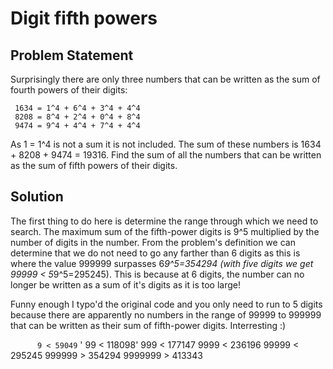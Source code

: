# Digit fifth powers

## Problem Statement

Surprisingly there are only three numbers that can be written as the sum of fourth powers of their digits:

     1634 = 1^4 + 6^4 + 3^4 + 4^4
     8208 = 8^4 + 2^4 + 0^4 + 8^4
     9474 = 9^4 + 4^4 + 7^4 + 4^4

As 1 = 1^4 is not a sum it is not included. The sum of these numbers is 1634 + 8208 + 9474 = 19316. Find the sum of all the numbers that can be written as the sum of fifth powers of their digits.

## Solution
The first thing to do here is determine the range through which we need to search. The maximum sum of the fifth-power digits is 9^5 multiplied by the number of digits in the number. From the problem's definition we can determine that we do not need to go any farther than 6 digits as this is where the value 999999 surpasses 6*9^5=354294 (with five digits we get 99999 < 5*9^5=295245). This is because at 6 digits, the number can no longer be written as a sum of it's digits as it is too large!

Funny enough I typo'd the original code and you only need to run to 5 digits because there are apparently no numbers in the range of 99999 to 999999 that can be written as their sum of fifth-power digits. Interresting :)

`      9 < 59049`
'     99 < 118098'
    999 < 177147
   9999 < 236196
  99999 < 295245
 999999 > 354294
9999999 > 413343
